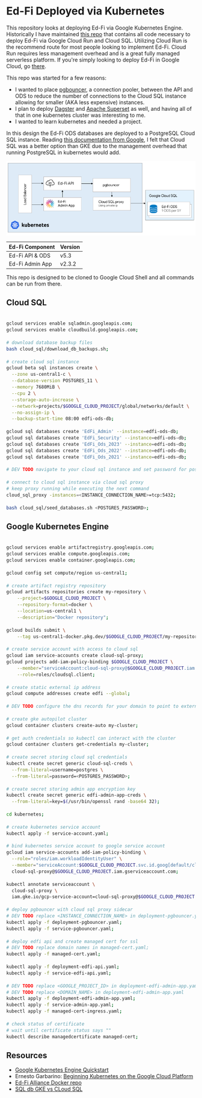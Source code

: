 # Ed-Fi Deployed via Kubernetes

This repository looks at deploying Ed-Fi via Google Kubernetes Engine. Historically I have maintained [this repo](https://github.com/xmarcosx/edfi-google-cloud-deployment) that contains all code necessary to deploy Ed-Fi via Google Cloud Run and Cloud SQL. Utilizing Cloud Run is the recommend route for most people looking to implement Ed-Fi. Cloud Run requires less management overhead and is a great fully managed serverless platform. If you're simply looking to deploy Ed-Fi in Google Cloud, go [there](https://github.com/xmarcosx/edfi-google-cloud-deployment).

This repo was started for a few reasons:
* I wanted to place [pgbouncer](https://www.pgbouncer.org/), a connection pooler, between the API and ODS to reduce the number of connections to the Cloud SQL instance allowing for smaller (AKA less expensive) instances.
* I plan to deploy [Dagster](https://dagster.io/) and [Apache Superset](https://superset.apache.org/) as well, and having all of that in one kubernetes cluster was interesting to me.
* I wanted to learn kubernetes and needed a project.

In this design the Ed-Fi ODS databases are deployed to a PostgreSQL Cloud SQL instance. Reading [this documentation from Google](https://cloud.google.com/architecture/deploying-highly-available-postgresql-with-gke#understanding_options_to_deploy_a_database_instance_in_gke), I felt that Cloud SQL was a better option than GKE due to the management overhead that running PostgreSQL in kubernetes would add.


![Ed-Fi](/assets/kube.png)

| Ed-Fi Component     | Version         |
|---------------------|-----------------|
| Ed-Fi API & ODS     | v5.3            |
| Ed-Fi Admin App     | v2.3.2          |

This repo is designed to be cloned to Google Cloud Shell and all commands can be run from there.
## Cloud SQL
```bash

gcloud services enable sqladmin.googleapis.com;
gcloud services enable cloudbuild.googleapis.com;

# download database backup files
bash cloud_sql/download_db_backups.sh;

# create cloud sql instance
gcloud beta sql instances create \
  --zone us-central1-c \
  --database-version POSTGRES_11 \
  --memory 7680MiB \
  --cpu 2 \
  --storage-auto-increase \
  --network=projects/$GOOGLE_CLOUD_PROJECT/global/networks/default \
  --no-assign-ip \
  --backup-start-time 08:00 edfi-ods-db;

gcloud sql databases create 'EdFi_Admin' --instance=edfi-ods-db;
gcloud sql databases create 'EdFi_Security' --instance=edfi-ods-db;
gcloud sql databases create 'EdFi_Ods_2023' --instance=edfi-ods-db;
gcloud sql databases create 'EdFi_Ods_2022' --instance=edfi-ods-db;
gcloud sql databases create 'EdFi_Ods_2021' --instance=edfi-ods-db;

# DEV TODO navigate to your cloud sql instance and set password for postgres user

# connect to cloud sql instance via cloud sql proxy
# keep proxy running while executing the next command
cloud_sql_proxy -instances=<INSTANCE_CONNECTION_NAME>=tcp:5432;

bash cloud_sql/seed_databases.sh <POSTGRES_PASSWORD>;

```

## Google Kubernetes Engine

```bash

gcloud services enable artifactregistry.googleapis.com;
gcloud services enable compute.googleapis.com;
gcloud services enable container.googleapis.com;

gcloud config set compute/region us-central1;

# create artifact registry repository
gcloud artifacts repositories create my-repository \
    --project=$GOOGLE_CLOUD_PROJECT \
    --repository-format=docker \
    --location=us-central1 \
    --description="Docker repository";

gcloud builds submit \
    --tag us-central1-docker.pkg.dev/$GOOGLE_CLOUD_PROJECT/my-repository/edfi-admin-app kubernetes/admin-app/.;

# create service account with access to cloud sql
gcloud iam service-accounts create cloud-sql-proxy;
gcloud projects add-iam-policy-binding $GOOGLE_CLOUD_PROJECT \
    --member="serviceAccount:cloud-sql-proxy@$GOOGLE_CLOUD_PROJECT.iam.gserviceaccount.com" \
    --role=roles/cloudsql.client;

# create static external ip address
gcloud compute addresses create edfi --global;

# DEV TODO configure the dns records for your domain to point to external ip address

# create gke autopilot cluster
gcloud container clusters create-auto my-cluster;

# get auth credentials so kubectl can interact with the cluster
gcloud container clusters get-credentials my-cluster;

# create secret storing cloud sql credentials
kubectl create secret generic cloud-sql-creds \
  --from-literal=username=postgres \
  --from-literal=password=<POSTGRES_PASSWORD>;

# create secret storing admin app encryption key
kubectl create secret generic edfi-admin-app-creds \
  --from-literal=key=$(/usr/bin/openssl rand -base64 32);

cd kubernetes;

# create kubernetes service account
kubectl apply -f service-account.yaml;

# bind kubernetes service account to google service account
gcloud iam service-accounts add-iam-policy-binding \
  --role="roles/iam.workloadIdentityUser" \
  --member="serviceAccount:$GOOGLE_CLOUD_PROJECT.svc.id.goog[default/cloud-sql-proxy]" \
  cloud-sql-proxy@$GOOGLE_CLOUD_PROJECT.iam.gserviceaccount.com;

kubectl annotate serviceaccount \
  cloud-sql-proxy \
  iam.gke.io/gcp-service-account=cloud-sql-proxy@$GOOGLE_CLOUD_PROJECT.iam.gserviceaccount.com;

# deploy pgbouncer with cloud sql proxy sidecar
# DEV TODO replace <INSTANCE_CONNECTION_NAME> in deployment-pgbouncer.yaml
kubectl apply -f deployment-pgbouncer.yaml;
kubectl apply -f service-pgbouncer.yaml;

# deploy edfi api and create managed cert for ssl
# DEV TODO replace domain names in managed-cert.yaml;
kubectl apply -f managed-cert.yaml;

kubectl apply -f deployment-edfi-api.yaml;
kubectl apply -f service-edfi-api.yaml;

# DEV TODO replace <GOOGLE_PROJECT_ID> in deployment-edfi-admin-app.yaml
# DEV TODO replace <DOMAIN_NAME> in deployment-edfi-admin-app.yaml
kubectl apply -f deployment-edfi-admin-app.yaml;
kubectl apply -f service-admin-app.yaml;
kubectl apply -f managed-cert-ingress.yaml;

# check status of certificate
# wait until certificate status says ""
kubectl describe managedcertificate managed-cert;

```

## Resources

* [Google Kubernetes Engine Quickstart](https://cloud.google.com/kubernetes-engine/docs/quickstart#autopilot)
* Ernesto Garbarino: [Beginning Kubernetes on the Google Cloud Platform](https://www.amazon.com/Beginning-Kubernetes-Google-Cloud-Platform/dp/1484254902)
* [Ed-Fi Alliance Docker repo](https://github.com/Ed-Fi-Alliance-OSS/Ed-Fi-ODS-Docker)
* [SQL db GKE vs CLoud SQL](https://cloud.google.com/architecture/deploying-highly-available-postgresql-with-gke#understanding_options_to_deploy_a_database_instance_in_gke)
